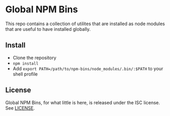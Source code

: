 # Global NPM Bins

This repo contains a collection of utilites that are installed as node modules that are useful
to have installed globally.

## Install

* Clone the repository
* `npm install`
* Add `export PATH=/path/to/npm-bins/node_modules/.bin/:$PATH` to your shell profile

## License

Global NPM Bins, for what little is here, is released under the ISC license. See [LICENSE](LICENSE).
